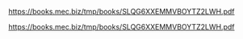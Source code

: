 https://books.mec.biz/tmp/books/SLQG6XXEMMVBOYTZ2LWH.pdf

https://books.mec.biz/tmp/books/SLQG6XXEMMVBOYTZ2LWH.pdf
